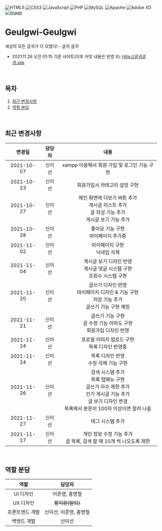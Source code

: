 ![HTML5](https://img.shields.io/badge/html5-%23E34F26.svg?style=for-the-badge&logo=html5&logoColor=white)
![CSS3](https://img.shields.io/badge/css3-%231572B6.svg?style=for-the-badge&logo=css3&logoColor=white)
![JavaScript](https://img.shields.io/badge/javascript-%23323330.svg?style=for-the-badge&logo=javascript&logoColor=%23F7DF1E)
![PHP](https://img.shields.io/badge/PHP-%23777BB4.svg?style=for-the-badge&logo=PHP&logoColor=white)
![MySQL](https://img.shields.io/badge/MySQL-%234479A1.svg?style=for-the-badge&logo=MySQL&logoColor=white)
![Apache](https://img.shields.io/badge/Apache-%23D2212B.svg?style=for-the-badge&logo=Apache&logoColor=white)
![Adobe XD](https://img.shields.io/badge/Adobe%20XD-470137?style=for-the-badge&logo=Adobe%20XD&logoColor=#FF61F6)
[![image](https://user-images.githubusercontent.com/43088187/139226261-49531578-6dd0-4fe5-bbbb-f723688002bd.png)](https://github.com/sweat-web-2021/Geulgwi-Geulgwi)


# Geulgwi-Geulgwi
세상의 모든 글귀가 다 모였다! - 글귀 글귀
+ 2021.11.26 오전 01:15 기준 사이트(이후 커밋 내용은 반영 X): http://글귀글귀.site

<br>

## 목차
1. [최근 변경사항](#최근-변경사항)
2. [역할 분담](#역할-분담)

<br>

## 최근 변경사항
|변경일|담당자|내용|
|:---:|:---:|:---:|
|2021-10-07|신이선|xampp 이용해서 회원 가입 및 로그인 기능 구현|
|2021-10-23|신이선|회원가입시 카테고리 설정 구현|
|2021-10-27|신이선|메인 화면에 더보기 버튼 추가<br>게시글 리스트 추가<br>글 작성 기능 추가<br>게시글 보기 기능 추가|
|2021-10-28|신이선|좋아요 기능 구현<br>마이페이지 추가중|
|2021-11-02|신이선|마이페이지 구현<br>닉네임 삭제|
|2021-11-04|신이선|게시글 보기 디자인 반영<br>게시글 댓글 시스템 구현<br>조회수 시스템 구현|
|2021-11-20|신이선|글쓰기 디자인 반영<br>마이페이지 디자인 & 기능 구현<br>저장 기능 추가<br>글쓰기 기능 구현 예정|
|2021-11-21|신이선|글쓰기 기능 구현<br>글 수정 기능 아마도 구현<br>회원가입 디자인 반영|
|2021-11-24|신이선|프로필 이미지 업로드 구현<br>목록 디자인 반영중|
|2021-11-24|신이선|목록 디자인 반영<br>수정 삭제 기능 구현|
|2021-11-26|신이선|검색 시스템 추가<br>목록 탭메뉴 구현<br>글쓰기 자수 제한 추가<br>인기 게시글 기능 추가<br>글 보기 디자인 변경<br>목록에서 본문이 100자 이상이면 잘려 나옴|
|2021-11-27|신이선|태그 시스템 추가|
|2021-11-27|신이선|개인 정보 수정 기능 추가<br>글 목록, 검색 할 때 10개 씩 나오도록 제한|

<br>

## 역할 분담
|역할|담당자|
|:---:|:---:|
|UI 디자인|이준영, 홍명철|
|UX 디자인|~~황지환(탈퇴)~~|
|프론트엔드 개발|신이선, 이준영, 홍명철|
|백엔드 개발|신이선|
